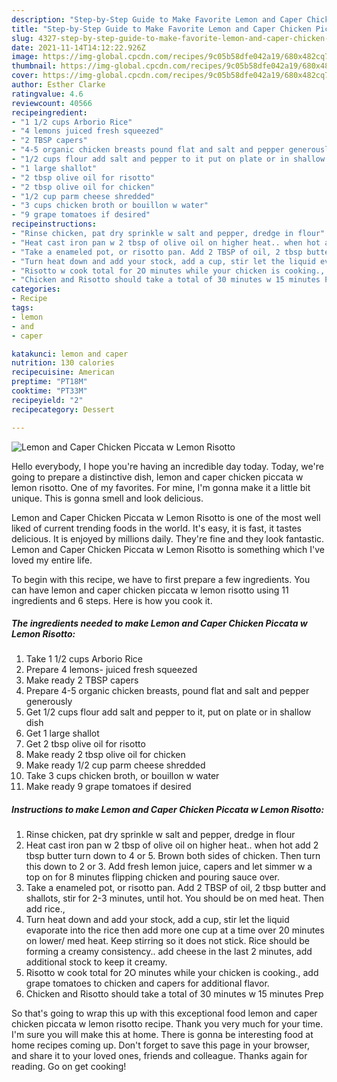 ```yaml
---
description: "Step-by-Step Guide to Make Favorite Lemon and Caper Chicken Piccata w Lemon Risotto"
title: "Step-by-Step Guide to Make Favorite Lemon and Caper Chicken Piccata w Lemon Risotto"
slug: 4327-step-by-step-guide-to-make-favorite-lemon-and-caper-chicken-piccata-w-lemon-risotto
date: 2021-11-14T14:12:22.926Z
image: https://img-global.cpcdn.com/recipes/9c05b58dfe042a19/680x482cq70/lemon-and-caper-chicken-piccata-w-lemon-risotto-recipe-main-photo.jpg
thumbnail: https://img-global.cpcdn.com/recipes/9c05b58dfe042a19/680x482cq70/lemon-and-caper-chicken-piccata-w-lemon-risotto-recipe-main-photo.jpg
cover: https://img-global.cpcdn.com/recipes/9c05b58dfe042a19/680x482cq70/lemon-and-caper-chicken-piccata-w-lemon-risotto-recipe-main-photo.jpg
author: Esther Clarke
ratingvalue: 4.6
reviewcount: 40566
recipeingredient:
- "1 1/2 cups Arborio Rice"
- "4 lemons juiced fresh squeezed"
- "2 TBSP capers"
- "4-5 organic chicken breasts pound flat and salt and pepper generously"
- "1/2 cups flour add salt and pepper to it put on plate or in shallow dish"
- "1 large shallot"
- "2 tbsp olive oil for risotto"
- "2 tbsp olive oil for chicken"
- "1/2 cup parm cheese shredded"
- "3 cups chicken broth or bouillon w water"
- "9 grape tomatoes if desired"
recipeinstructions:
- "Rinse chicken, pat dry sprinkle w salt and pepper, dredge in flour"
- "Heat cast iron pan w 2 tbsp of olive oil on higher heat.. when hot add 2 tbsp butter turn down to 4 or 5. Brown both sides of chicken. Then turn this down to 2 or 3. Add fresh lemon juice, capers and let simmer w a top on for 8 minutes flipping chicken and pouring sauce over."
- "Take a enameled pot, or risotto pan. Add 2 TBSP of oil, 2 tbsp butter and shallots, stir for 2-3 minutes, until hot. You should be on med heat. Then add rice.,"
- "Turn heat down and add your stock, add a cup, stir let the liquid evaporate into the rice then add more one cup at a time over 20 minutes on lower/ med heat. Keep stirring so it does not stick. Rice should be forming a creamy consistency.. add cheese in the last 2 minutes, add additional stock to keep it creamy."
- "Risotto w cook total for 2O minutes while your chicken is cooking., add grape tomatoes to chicken and capers for additional flavor."
- "Chicken and Risotto should take a total of 30 minutes w 15 minutes Prep"
categories:
- Recipe
tags:
- lemon
- and
- caper

katakunci: lemon and caper 
nutrition: 130 calories
recipecuisine: American
preptime: "PT18M"
cooktime: "PT33M"
recipeyield: "2"
recipecategory: Dessert

---
```



![Lemon and Caper Chicken Piccata w Lemon Risotto](https://img-global.cpcdn.com/recipes/9c05b58dfe042a19/680x482cq70/lemon-and-caper-chicken-piccata-w-lemon-risotto-recipe-main-photo.jpg)

Hello everybody, I hope you're having an incredible day today. Today, we're going to prepare a distinctive dish, lemon and caper chicken piccata w lemon risotto. One of my favorites. For mine, I'm gonna make it a little bit unique. This is gonna smell and look delicious.



Lemon and Caper Chicken Piccata w Lemon Risotto is one of the most well liked of current trending foods in the world. It's easy, it is fast, it tastes delicious. It is enjoyed by millions daily. They're fine and they look fantastic. Lemon and Caper Chicken Piccata w Lemon Risotto is something which I've loved my entire life.


To begin with this recipe, we have to first prepare a few ingredients. You can have lemon and caper chicken piccata w lemon risotto using 11 ingredients and 6 steps. Here is how you cook it.

<!--inarticleads1-->

##### The ingredients needed to make Lemon and Caper Chicken Piccata w Lemon Risotto:

1. Take 1 1/2 cups Arborio Rice
1. Prepare 4 lemons- juiced fresh squeezed
1. Make ready 2 TBSP capers
1. Prepare 4-5 organic chicken breasts, pound flat and salt and pepper generously
1. Get 1/2 cups flour add salt and pepper to it, put on plate or in shallow dish
1. Get 1 large shallot
1. Get 2 tbsp olive oil for risotto
1. Make ready 2 tbsp olive oil for chicken
1. Make ready 1/2 cup parm cheese shredded
1. Take 3 cups chicken broth, or bouillon w water
1. Make ready 9 grape tomatoes if desired




<!--inarticleads2-->

##### Instructions to make Lemon and Caper Chicken Piccata w Lemon Risotto:

1. Rinse chicken, pat dry sprinkle w salt and pepper, dredge in flour
1. Heat cast iron pan w 2 tbsp of olive oil on higher heat.. when hot add 2 tbsp butter turn down to 4 or 5. Brown both sides of chicken. Then turn this down to 2 or 3. Add fresh lemon juice, capers and let simmer w a top on for 8 minutes flipping chicken and pouring sauce over.
1. Take a enameled pot, or risotto pan. Add 2 TBSP of oil, 2 tbsp butter and shallots, stir for 2-3 minutes, until hot. You should be on med heat. Then add rice.,
1. Turn heat down and add your stock, add a cup, stir let the liquid evaporate into the rice then add more one cup at a time over 20 minutes on lower/ med heat. Keep stirring so it does not stick. Rice should be forming a creamy consistency.. add cheese in the last 2 minutes, add additional stock to keep it creamy.
1. Risotto w cook total for 2O minutes while your chicken is cooking., add grape tomatoes to chicken and capers for additional flavor.
1. Chicken and Risotto should take a total of 30 minutes w 15 minutes Prep




So that's going to wrap this up with this exceptional food lemon and caper chicken piccata w lemon risotto recipe. Thank you very much for your time. I'm sure you will make this at home. There is gonna be interesting food at home recipes coming up. Don't forget to save this page in your browser, and share it to your loved ones, friends and colleague. Thanks again for reading. Go on get cooking!
